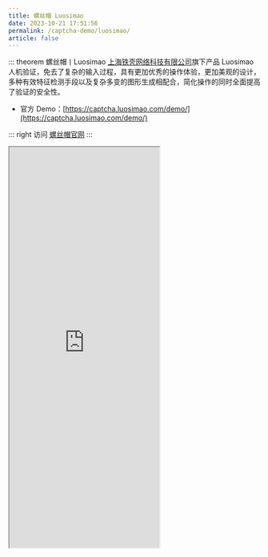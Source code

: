 ```yaml
---
title: 螺丝帽 Luosimao
date: 2023-10-21 17:51:56
permalink: /captcha-demo/luosimao/
article: false
---
```


::: theorem 螺丝帽丨Luosimao
[上海铁壳网络科技有限公司](https://www.tianyancha.com/company/2315498488)旗下产品 Luosimao 人机验证，免去了复杂的输入过程，具有更加优秀的操作体验，更加美观的设计，多种有效特征检测手段以及复杂多变的图形生成相配合，简化操作的同时全面提高了验证的安全性。

- 官方 Demo：[https://captcha.luosimao.com/demo/](https://captcha.luosimao.com/demo/)<Badge text="本页使用" type="error" vertical="middle"/>

::: right
访问 [螺丝帽官网](https://luosimao.com/service/captcha)
:::

<iframe src="https://captcha.luosimao.com/demo/" scrolling="no" height="800px"></iframe>


